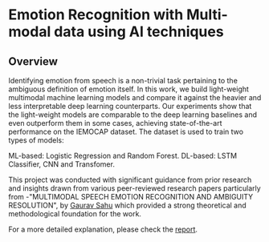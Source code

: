 # Emotion Recognition with Multi-modal data using AI techniques
## Overview
Identifying emotion from speech is a non-trivial task pertaining to the ambiguous definition of emotion itself. In this work, we build light-weight multimodal machine learning models and compare it against the heavier and less interpretable deep learning counterparts. Our experiments show that the light-weight models are comparable to the deep learning baselines and even outperform them in some cases, achieving state-of-the-art performance on the IEMOCAP dataset.
The dataset is used to train two types of models:

ML-based: Logistic Regression and Random Forest.
DL-based: LSTM Classifier, CNN and Transfomer.

This project was conducted with significant guidance from prior research and insights drawn from various peer-reviewed research papers particularly from -"MULTIMODAL SPEECH EMOTION RECOGNITION AND AMBIGUITY RESOLUTION", by [Gaurav Sahu](https://github.com/Anshika101/Minor_Dissertation/blob/main/Paper%20Review.pdf) which provided a strong theoretical and methodological foundation for the work.

For a more detailed explanation, please check the [report](https://github.com/Anshika101/Minor_Dissertation/blob/main/Report%20(1).pdf).
